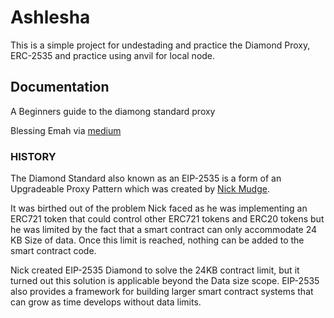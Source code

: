 # Ashlesha

This is a simple project for undestading and practice the Diamond Proxy, ERC-2535
and practice using anvil for local node.

## Documentation

A Beginners guide to the diamong standard proxy

Blessing Emah via [medium](https://blessingemah.medium.com/a-beginners-guide-to-the-diamond-standard-proxy-b57076365403)

### HISTORY

The Diamond Standard also known as an EIP-2535 is a form of an Upgradeable Proxy Pattern which was created by [Nick Mudge](https://www.linkedin.com/in/mudge/).

It was birthed out of the problem Nick faced as he was implementing an ERC721 token that could control other ERC721 tokens and ERC20 tokens but he was limited by the fact that a smart contract can only accommodate 24 KB Size of data. Once this limit is reached, nothing can be added to the smart contract code.

Nick created EIP-2535 Diamond to solve the 24KB contract limit, but it turned out this solution is applicable beyond the Data size scope. EIP-2535 also provides a framework for building larger smart contract systems that can grow as time develops without data limits.
